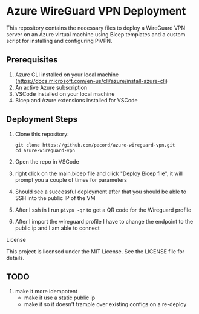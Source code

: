 # Azure WireGuard VPN Deployment

This repository contains the necessary files to deploy a WireGuard VPN server on an Azure virtual machine using Bicep templates and a custom script for installing and configuring PiVPN.

## Prerequisites

1. Azure CLI installed on your local machine (https://docs.microsoft.com/en-us/cli/azure/install-azure-cli)
2. An active Azure subscription
3. VSCode installed on your local machine
4. Bicep and Azure extensions installed for VSCode

## Deployment Steps

1. Clone this repository:

   ```
   git clone https://github.com/pecord/azure-wireguard-vpn.git
   cd azure-wireguard-vpn
   ```

2. Open the repo in VSCode
3. right click on the main.bicep file and click "Deploy Bicep file", it will prompt you a couple of times for parameters
4. Should see a successful deployment after that you should be able to SSH into the public IP of the VM
5. After I ssh in I run `pivpn -qr` to get a QR code for the Wireguard profile
6. After I import the wireguard profile I have to change the endpoint to the public ip and I am able to connect 

License

This project is licensed under the MIT License. See the LICENSE file for details.

## TODO
1. make it more idempotent 
   - make it use a static public ip
   - make it so it doesn't trample over existing configs on a re-deploy